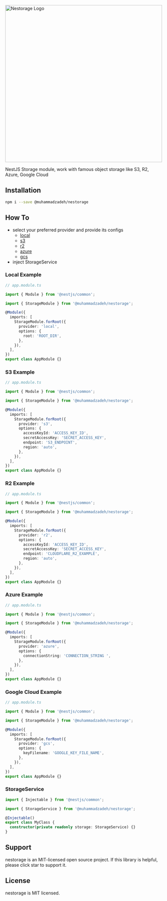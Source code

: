 <p  align="center">

<a  href="http://nestjs.com/"  target="blank"><img  src="https://github-production-user-asset-6210df.s3.amazonaws.com/10474363/244793096-79f1d323-1808-4838-a0e1-cd5e23b18f91.svg"  width="500"  alt="Nestorage Logo"  /></a>

</p>

<p  align="center">

NestJS Storage module, work with famous object storage like S3, R2, Azure, Google Cloud

</p>

## Installation

```bash
npm i --save @muhammadzadeh/nestorage
```

## How To

- select your preferred provider and provide its configs
  - [local](#local-example)
  - [s3](#s3-example)
  - [r2](#r2-example)
  - [azure](#azure-example)
  - [gcs](#google-cloud-example)
- inject StorageService

### Local Example

```typescript
// app.module.ts

import { Module } from '@nestjs/common';

import { StorageModule } from '@muhammadzadeh/nestorage';

@Module({
  imports: [
    StorageModule.forRoot({
      provider: 'local',
      options: {
        root: 'ROOT_DIR',
      },
    }),
  ],
})
export class AppModule {}
```

### S3 Example

```typescript
// app.module.ts

import { Module } from '@nestjs/common';

import { StorageModule } from '@muhammadzadeh/nestorage';

@Module({
  imports: [
    StorageModule.forRoot({
      provider: 's3',
      options: {
        accessKeyId: 'ACCESS_KEY_ID',
        secretAccessKey: 'SECRET_ACCESS_KEY',
        endpoint: 'S3_ENDPOINT',
        region: 'auto',
      },
    }),
  ],
})
export class AppModule {}
```

### R2 Example

```typescript
// app.module.ts

import { Module } from '@nestjs/common';

import { StorageModule } from '@muhammadzadeh/nestorage';

@Module({
  imports: [
    StorageModule.forRoot({
      provider: 'r2',
      options: {
        accessKeyId: 'ACCESS_KEY_ID',
        secretAccessKey: 'SECRET_ACCESS_KEY',
        endpoint: 'CLOUDFLARE_R2_EXAMPLE',
        region: 'auto',
      },
    }),
  ],
})
export class AppModule {}
```

### Azure Example

```typescript
// app.module.ts

import { Module } from '@nestjs/common';

import { StorageModule } from '@muhammadzadeh/nestorage';

@Module({
  imports: [
    StorageModule.forRoot({
      provider: 'azure',
      options: {
        connectionString: 'CONNECTION_STRING ',
      },
    }),
  ],
})
export class AppModule {}
```

### Google Cloud Example

```typescript
// app.module.ts

import { Module } from '@nestjs/common';

import { StorageModule } from '@muhammadzadeh/nestorage';

@Module({
  imports: [
    StorageModule.forRoot({
      provider: 'gcs',
      options: {
        keyFilename: 'GOOGLE_KEY_FILE_NAME',
      },
    }),
  ],
})
export class AppModule {}
```

### StorageService

```typescript
import { Injectable } from '@nestjs/common';

import { StorageService } from '@muhammadzadeh/nestorage';

@Injectable()
export class MyClass {
  constructor(private readonly storage: StorageService) {}
}
```

## Support

nestorage is an MIT-licensed open source project. If this library is helpful, please click star to support it.

## License

nestorage is MIT licensed.
